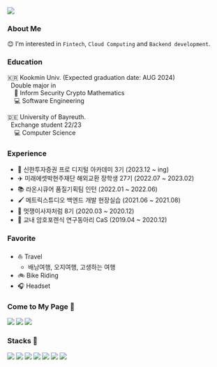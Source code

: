 <img src="https://capsule-render.vercel.app/api?type=waving&color=AED18A&height=150&section=header&text=😊%20Hi%20there%20😊&fontColor=FFFFFF&fontSize=40" />

### About Me
😊 I’m interested in `Fintech`, `Cloud Computing` and `Backend development`. <br>

### Education
🇰🇷 Kookmin Univ. (Expected graduation date: AUG 2024)<br>
&nbsp;&nbsp;Double major in <br>
&nbsp;&nbsp;&nbsp;&nbsp;🔐 Inform Security Crypto Mathematics <br>
&nbsp;&nbsp;&nbsp;&nbsp;💻 Software Engineering <br>

🇩🇪 University of Bayreuth.<br>
&nbsp;&nbsp;Exchange student 22/23 <br>
&nbsp;&nbsp;&nbsp;&nbsp;💻 Computer Science <br>

### Experience
- 🌃 신한투자증권 프로 디지털 아카데미 3기 (2023.12 ~ ing)
- ✈️ 미래에셋박현주재단 해외교환 장학생 27기 (2022.07 ~ 2023.02)
- 📚 라온시큐어 품질기획팀 인턴 (2022.01 ~ 2022.06)
- 🖌️ 메트릭스튜디오 백엔드 개발 현장실습  (2021.06 ~ 2021.08)
- 🦁 멋쟁이사자처럼 8기 (2020.03 ~ 2020.12)
- 👾 교내 암호포렌식 연구동아리 CaS (2019.04 ~ 2020.12) <br>

### Favorite
- ⛵️ Travel
    - 배낭여행, 오지여행, 고생하는 여행
- 🚲 Bike Riding 
- 🎧 Headset

### Come to My Page 📩
<a href="https://lvolz.tistory.com/"><img src="https://img.shields.io/badge/Tech%20Blog-11B48A?style=flat-square&logo=tistory&logoColor=white&link=https://lvolz.tistory.com/"/></a>
<a href="https://lvolzdev.github.io/"><img src="https://img.shields.io/badge/Github%20Page-222222?style=flat-square&logo=githubpages&logoColor=white&link=https://lvolzdev.github.io/"/></a>
<a href="https://www.linkedin.com/in/sieun-kim-4866a91b9/"><img src="https://img.shields.io/badge/Linkedin%20Page-0A66C2?style=flat-square&logo=linkedin&logoColor=white&link=https://www.linkedin.com/in/sieun-kim-4866a91b9/"/></a>

### Stacks 🔨
<img src="https://img.shields.io/badge/Python-3776AB?style=flat-square&logo=Python&logoColor=white"/> <img src="https://img.shields.io/badge/C++-00599C?style=flat-square&logo=C++&logoColor=white"/> <img src="https://img.shields.io/badge/C-A8B9CC?style=flat-square&logo=C&logoColor=white"/> <img src="https://img.shields.io/badge/Java-007396?style=flat-square&logo=Java&logoColor=white"/> <img src="https://img.shields.io/badge/HTML5-E34F26?style=flat-square&logo=HTML5&logoColor=white"/> <img src="https://img.shields.io/badge/CSS3-1572B6?style=flat-square&logo=CSS3&logoColor=white"/> <img src="https://img.shields.io/badge/Django-092E20?style=flat-square&logo=Django&logoColor=white"/>
